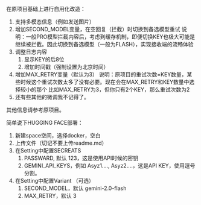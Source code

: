 在原项目基础上进行自用化改造：

1. 支持多模态信息（例如发送图片）
2. 增加SECOND_MODEL变量，在空回复（拦截）时切换到备选模型重试
   说明：一般PRO模型拦截内容后，考虑到缓存机制，即便切换KEY也极大可能是继续被拦截。因此切换到备选模型（一般为FLASH），实现接收端的流畅体验
3. 调整日志内容
   1. 显示KEY的后8位
   2. 增加时间戳（强制设置为北京时间）
4. 增加MAX_RETRY变量（默认为3）
   说明：原项目的重试次数=KEY数量，某些时候这个重试次数太多了没有必要。现在会在MAX_RETRY和KEY数量中选择较小的那个
   比如MAX_RETRY为3，但你只有2个KEY，那么重试次数为2
5. 还有些其他的微调我不记得了。

其他信息请参考原项目。

简单说下HUGGING FACE部署：

1. 新建space空间，选择docker，空白
2. 上传文件（切记不要上传readme.md）
3. 在Setting中配置SECREATS
   1. PASSWARD, 默认 123，这是使用API时候的密钥
   2. GEMINI_API_KEYS，例如 Asyz1...., Asyz2....，这是API KEY，使用逗号分割。
4. 在Setting中配置Variant （可选）
   1. SECOND_MODEL，默认 gemini-2.0-flash
   2. MAX_RETRY，默认 3

